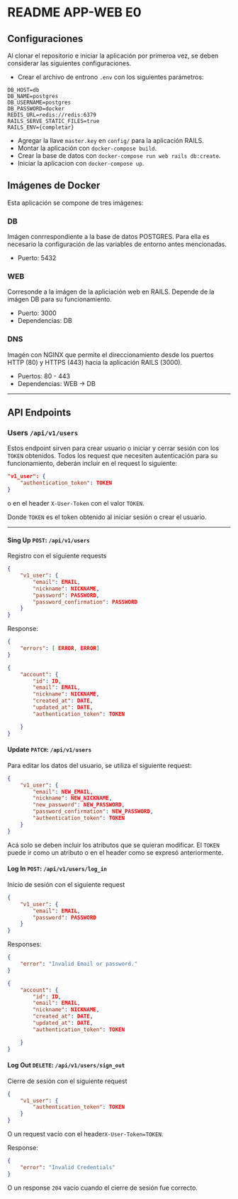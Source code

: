 # README APP-WEB E0

## Configuraciones

Al clonar el repositorio e iniciar la aplicación por primeroa vez, se deben considerar las siguientes configuraciones.

* Crear el archivo de entrono `.env` con los siguientes parámetros:
```env
DB_HOST=db
DB_NAME=postgres
DB_USERNAME=postgres
DB_PASSWORD=docker
REDIS_URL=redis://redis:6379
RAILS_SERVE_STATIC_FILES=true
RAILS_ENV={completar}
```

* Agregar la llave `master.key` en `config/` para la aplicación RAILS.
* Montar la aplicación con `docker-compose build`.
* Crear la base de datos con `docker-compose run web rails db:create`.
* Iniciar la aplicacion con `docker-compose up`.

## Imágenes de Docker

Esta aplicación se compone de tres imágenes:
### DB

Imágen conrrespondiente a la base de datos POSTGRES. Para ella es necesario la configuración de las variables de entorno antes mencionadas.
* Puerto: 5432

### WEB

Corresonde a la imágen de la apliciación web en RAILS. Depende de la imágen DB para su funcionamiento.
* Puerto: 3000
* Dependencias: DB

### DNS

Imagén con NGINX que permite el direccionamiento desde los puertos HTTP (80) y HTTPS (443) hacia la aplicación RAILS (3000).
* Puertos: 80 - 443
* Dependencias: WEB -> DB

---

## API Endpoints

### Users `/api/v1/users`

Estos endpoint sirven para crear usuario o iniciar y cerrar sesión con los `TOKEN` obtenidos.
Todos los request que necesiten autenticación para su funcionamiento, deberán incluir en el request lo siguiente: 
```json
"v1_user": {
    "authentication_token": TOKEN
}
```
o en el header `X-User-Token` con el valor `TOKEN`.

Donde `TOKEN` es el token obtenido al iniciar sesión o crear el usuario.

---

#### **Sing Up** `POST`: `/api/v1/users`
Registro con el siguiente requests
```json
{
    "v1_user": {
        "email": EMAIL,
        "nickname": NICKNAME,
        "password": PASSWORD,
        "password_confirmation": PASSWORD
    }
}
```
Response:
```json
{
    "errors": [ ERROR, ERROR]
}
```
```json
{
    "account": {
        "id": ID,
        "email": EMAIL,
        "nickname": NICKNAME,
        "created_at": DATE,
        "updated_at": DATE,
        "authentication_token": TOKEN

    }
}
```

#### **Update** `PATCH`: `/api/v1/users`
Para editar los datos del usuario, se utiliza el siguiente request:
```json
{
    "v1_user": {
        "email": NEW_EMAIL,
        "nickname": NEW_NICKNAME,
        "new_password": NEW_PASSWORD,
        "password_confirmation": NEW_PASSWORD,
        "authentication_token": TOKEN
    }
}
```
Acá solo se deben incluir los atributos que se quieran modificar.
El `TOKEN` puede ir como un atributo o en el header como se expresó anteriormente.

#### **Log In** `POST`: `/api/v1/users/log_in`
Inicio de sesión con el siguiente request
```json
{
    "v1_user": {
        "email": EMAIL,
        "password": PASSWORD
    }
}
```

Responses:
```json
{
    "error": "Invalid Email or password."
}
```

```json
{
    "account": {
        "id": ID,
        "email": EMAIL,
        "nickname": NICKNAME,
        "created_at": DATE,
        "updated_at": DATE,
        "authentication_token": TOKEN

    }
}
```



#### **Log Out** `DELETE`: `/api/v1/users/sign_out`
Cierre de sesión con el siguiente request
```json
{
    "v1_user": {
        "authentication_token": TOKEN
    }
}
```
O un request vacío con el header`X-User-Token=TOKEN`.

Response:
```json
{
    "error": "Invalid Credentials"
}
```
O un response `204` vacío cuando el cierre de sesión fue correcto.